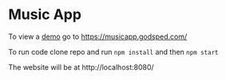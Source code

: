 # Music App

To view a <ins>demo</ins> go to https://musicapp.godsped.com/

To run code clone repo and run `npm install` and then `npm start`

The website will be at http://localhost:8080/
